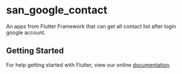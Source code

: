 # san_google_contact

An apps from Flutter Framework that can get all contact list after login google account.

## Getting Started

For help getting started with Flutter, view our online
[documentation](https://flutter.io/).
